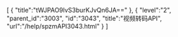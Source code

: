 [
	{
		"title":"tWJPAO9lvS3burKJvQn6JA=="
	},
	{
		"level":"2",
		"parent_id":"3003",
		"id":"3043",
		"title":"视频转码API",
		"url":"/help/spzmAPI3043.html"
	}
]